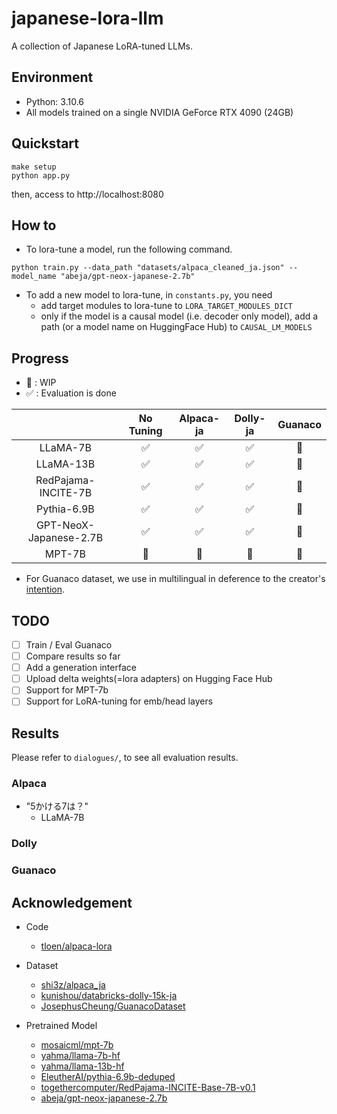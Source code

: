 # japanese-lora-llm
A collection of Japanese LoRA-tuned LLMs.

## Environment

* Python: 3.10.6
* All models trained on a single NVIDIA GeForce RTX 4090 (24GB)

## Quickstart

```
make setup
python app.py
```

then, access to http://localhost:8080

## How to

* To lora-tune a model, run the following command.
```
python train.py --data_path "datasets/alpaca_cleaned_ja.json" --model_name "abeja/gpt-neox-japanese-2.7b"
```

* To add a new model to lora-tune, in `constants.py`, you need
    * add target modules to lora-tune to `LORA_TARGET_MODULES_DICT`
    * only if the model is a causal model (i.e. decoder only model), add a path (or a model name on HuggingFace Hub) to `CAUSAL_LM_MODELS`


## Progress

* :construction: : WIP
* :white_check_mark: : Evaluation is done

|    |No Tuning|Alpaca-ja|Dolly-ja|Guanaco|
|:--:|:--:|:--:|:--:|:--:|
|LLaMA-7B|:white_check_mark: |:white_check_mark: |:white_check_mark: | :construction: |
|LLaMA-13B|:white_check_mark: |:white_check_mark: |:white_check_mark: | :construction: |
|RedPajama-INCITE-7B|:white_check_mark: |:white_check_mark: | :white_check_mark: | :construction: |
|Pythia-6.9B|:white_check_mark: |:white_check_mark:|:white_check_mark:| :construction: |
|GPT-NeoX-Japanese-2.7B|:white_check_mark: |:white_check_mark: |:white_check_mark: | :construction: |
|MPT-7B| :construction: | :construction: | :construction: | :construction: |

* For Guanaco dataset, we use in multilingual in deference to the creator's [intention](https://huggingface.co/datasets/JosephusCheung/GuanacoDataset).

## TODO

- [ ] Train / Eval Guanaco
- [ ] Compare results so far
- [ ] Add a generation interface
- [ ] Upload delta weights(=lora adapters) on Hugging Face Hub
- [ ] Support for MPT-7b
- [ ] Support for LoRA-tuning for emb/head layers

## Results

Please refer to `dialogues/`, to see all evaluation results.

### Alpaca

* "5かける7は？"
    * LLaMA-7B

### Dolly

### Guanaco

## Acknowledgement
* Code
    * [tloen/alpaca-lora](https://github.com/tloen/alpaca-lora)

* Dataset
    * [shi3z/alpaca_ja](https://github.com/shi3z/alpaca_ja)
    * [kunishou/databricks-dolly-15k-ja](https://huggingface.co/datasets/kunishou/databricks-dolly-15k-ja)
    * [JosephusCheung/GuanacoDataset](https://huggingface.co/datasets/JosephusCheung/GuanacoDataset)

* Pretrained Model
    * [mosaicml/mpt-7b](https://huggingface.co/mosaicml/mpt-7b)
    * [yahma/llama-7b-hf](https://huggingface.co/yahma/llama-7b-hf)
    * [yahma/llama-13b-hf](https://huggingface.co/yahma/llama-13b-hf)
    * [EleutherAI/pythia-6.9b-deduped](https://huggingface.co/EleutherAI/pythia-6.9b-deduped)
    * [togethercomputer/RedPajama-INCITE-Base-7B-v0.1](https://huggingface.co/togethercomputer/RedPajama-INCITE-Base-7B-v0.1)
    * [abeja/gpt-neox-japanese-2.7b](https://huggingface.co/abeja/gpt-neox-japanese-2.7b)